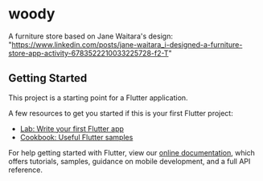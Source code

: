 # woody

A furniture store based on Jane Waitara's design: "https://www.linkedin.com/posts/jane-waitara_i-designed-a-furniture-store-app-activity-6783522210033225728-f2-T"

## Getting Started

This project is a starting point for a Flutter application.

A few resources to get you started if this is your first Flutter project:

- [Lab: Write your first Flutter app](https://flutter.dev/docs/get-started/codelab)
- [Cookbook: Useful Flutter samples](https://flutter.dev/docs/cookbook)

For help getting started with Flutter, view our
[online documentation](https://flutter.dev/docs), which offers tutorials,
samples, guidance on mobile development, and a full API reference.
